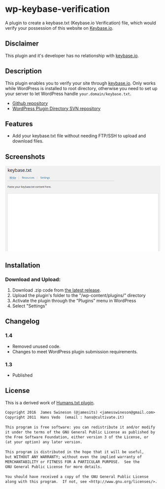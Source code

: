 # wp-keybase-verification
A plugin to create a keybase.txt (Keybase.io Verification) file, which would verify your possession of this website on [Keybase.io](keybase.io).

## Disclaimer
This plugin and it's developer has no relationship with [keybase.io](https://keybase.io).

## Description
This plugin enables you to verify your site through [keybase.io](https://keybase.io). Only works while WordPress is installed to root directory, otherwise you need to set up your server to let WordPress handle `your.domain/keybase.txt`.

 * [Github repository](https://github.com/Jamesits/wp-keybase-verification)
 * [WordPress Plugin Directory SVN repository](https://plugins.svn.wordpress.org/wp-keybase-verification/)

## Features
* Add your keybase.txt file without needing FTP/SSH to upload and download files.

## Screenshots
![Editor](https://github.com/Jamesits/wp-keybase-verification/raw/master/screenshot-1.png)

## Installation

### Download and Upload:
1. Download .zip code from [the latest release](https://github.com/Jamesits/wp-keybase-verification/releases).
2. Upload the plugin's folder to the "/wp-content/plugins/" directory
3. Activate the plugin through the "Plugins" menu in WordPress
4. Select "Settings"

## Changelog

### 1.4
* Removed unused code.
* Changes to meet WordPress plugin submission requirements.

### 1.3
* Published

## License

This is a derived work of [Humans.txt plugin](https://wordpress.org/plugins/humans-txt/).

```
Copyright 2016  James Swineson (@jamesits) <jamesswineson@gmail.com>
Copyright 2011  Hans Vedo  (email : hans@cultivate.it)

This program is free software: you can redistribute it and/or modify
it under the terms of the GNU General Public License as published by
the Free Software Foundation, either version 3 of the License, or
(at your option) any later version.

This program is distributed in the hope that it will be useful,
but WITHOUT ANY WARRANTY; without even the implied warranty of
MERCHANTABILITY or FITNESS FOR A PARTICULAR PURPOSE.  See the
GNU General Public License for more details.

You should have received a copy of the GNU General Public License
along with this program.  If not, see <http://www.gnu.org/licenses/>.
```
